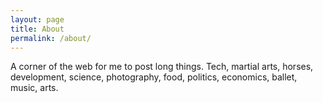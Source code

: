 ```yaml
---
layout: page
title: About
permalink: /about/
---
```


A corner of the web for me to post long things. Tech, martial arts, horses, development, science, photography, food, politics, economics, ballet, music, arts.
